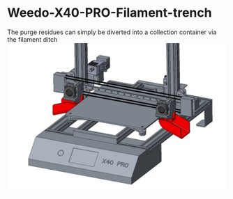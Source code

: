 # Weedo-X40-PRO-Filament-trench
The purge residues can simply be diverted into a collection container via the filament ditch
![image](https://github.com/x40-Community/Weedo-X40-PRO-Filament-trench/blob/main/filament_trench.jpg)
